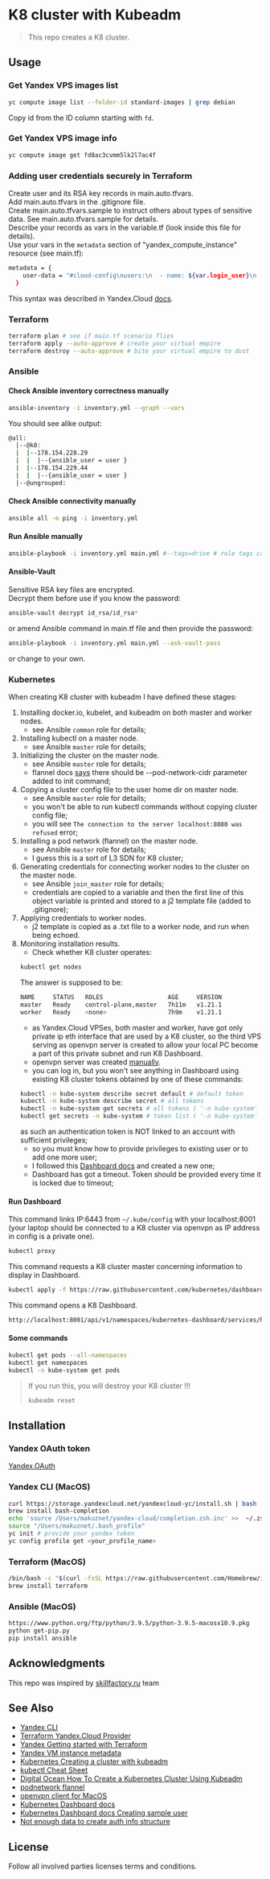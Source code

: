 

# K8 cluster with Kubeadm

> This repo creates a K8 cluster.    

## Usage 
### Get Yandex VPS images list
```bash
yc compute image list --folder-id standard-images | grep debian
```
Copy id from the ID column starting with `fd`.    

### Get Yandex VPS image info
```bash
yc compute image get fd8ac3cvmm5lk2l7ac4f
```
### Adding user credentials securely in Terraform
Create user and its RSA key records in main.auto.tfvars.  
Add main.auto.tfvars in the .gitignore file.  
Create main.auto.tfvars.sample to instruct others about types of sensitive data.
See main.auto.tfvars.sample for details.  
Describe your records as vars in the variable.tf (look inside this file for details).  
Use your vars in the `metadata` section of "yandex_compute_instance" resource (see main.tf):
```bash
metadata = {
    user-data = "#cloud-config\nusers:\n  - name: ${var.login_user}\n    groups: sudo\n    shell: /bin/bash\n    sudo: ['ALL=(ALL) NOPASSWD:ALL']\n    ssh-authorized-keys:\n      - ${var.my_ssh_key}"
  }
```   
This syntax was described in Yandex.Cloud [docs](https://cloud.yandex.com/en-ru/docs/compute/concepts/vm-metadata).    

### Terraform
```bash
terraform plan # see if main.tf scenario flies
terraform apply --auto-approve # create your virtual empire
terraform destroy --auto-approve # bite your virtual empire to dust
```
### Ansible
#### Check Ansible inventory correctness manually
```bash
ansible-inventory -i inventory.yml --graph --vars
```
You should see alike output:  
```bash
@all:
  |--@k8:
  |  |--178.154.228.29
  |  |  |--{ansible_user = user }
  |  |--178.154.229.44
  |  |  |--{ansible_user = user }
  |--@ungrouped:
```

#### Check Ansible connectivity manually
```bash
ansible all -m ping -i inventory.yml 
```
#### Run Ansible manually
```bash
ansible-playbook -i inventory.yml main.yml #--tags=drive # role tags can be used see main.yml.
```
#### Ansible-Vault
Sensitive RSA key files are encrypted.  
Decrypt them before use if you know the password:  
```bash
ansible-vault decrypt id_rsa/id_rsa*
```
or amend Ansible command in main.tf file and then provide the password:
```bash
ansible-playbook -i inventory.yml main.yml --ask-vault-pass
```
or change to your own.   

### Kubernetes 
When creating K8 cluster with kubeadm I have defined these stages:
1. Installing docker.io, kubelet, and kubeadm on both master and worker nodes.  
    - see Ansible `common` role for details;  
2. Installing kubectl on a master node.  
    - see Ansible `master` role for details;  
3. Initializing the cluster on the master node.  
    - see Ansible `master` role for details;  
    - flannel docs [says](https://github.com/flannel-io/flannel/blob/master/Documentation/kubernetes.md) there should be --pod-network-cidr parameter added to init command;  
4. Copying a cluster config file to the user home dir on master node.  
    - see Ansible `master` role for details;  
    - you won't be able to run kubectl commands without copying cluster config file;
    - you will see `The connection to the server localhost:8080 was refused` error;  
5. Installing a pod network (flannel) on the master node.
    - see Ansible `master` role for details;
    - I guess this is a sort of L3 SDN for K8 cluster;
6. Generating credentials for connecting worker nodes to the cluster on the master node.
    - see Ansible `join_master` role for details;
    - credentials are copied to a variable and then the first line of this object variable is printed and stored to a j2 template file (added to .gitignore);  
7. Applying credentials to worker nodes.
    - j2 template is copied as a .txt file to a worker node, and run when being echoed. 
8. Monitoring installation results.
    - Check whether K8 cluster operates:
    ```bash
    kubectl get nodes
    ```
    The answer is supposed to be:
    ```bash
    NAME     STATUS   ROLES                  AGE     VERSION
    master   Ready    control-plane,master   7h11m   v1.21.1
    worker   Ready    <none>                 7h9m    v1.21.1
    ```
    - as Yandex.Cloud VPSes, both master and worker, have got only private ip eth interface that are used by a K8 cluster, so the third VPS serving as openvpn server is created to allow your local PC become a part of this private subnet and run K8 Dashboard.
    - openvpn server was created [manually](https://cloud.yandex.ru/docs/solutions/routing/openvpn).   
    - you can log in, but you won't see anything in Dashboard using existing K8 cluster tokens obtained by one of these commands:
    ```bash
    kubectl -n kube-system describe secret default # default token
    kubectl -n kube-system describe secret # all tokens
    kubectl -n kube-system get secrets # all tokens ( '-n kube-system' at the beginning)
    kubectl get secrets -n kube-system # token list ( '-n kube-system' at the end)
    ```
    as such an authentication token is NOT linked to an account with sufficient privileges;  
    - so you must know how to provide privileges to existing user or to add one more user;
    - I followed this [Dashboard docs](https://github.com/kubernetes/dashboard/blob/master/docs/user/access-control/creating-sample-user.md) and created a new one;
    - Dashboard has got a timeout. Token should be provided every time it is locked due to timeout; 

#### Run Dashboard
This command links IP:6443 from `~/.kube/config` with your localhost:8001 (your laptop should be connected to a K8 cluster via openvpn as IP address in config is a private one).       
```bash
kubectl proxy
```
This command requests a K8 cluster master concerning information to display in Dashboard.  
```bash
kubectl apply -f https://raw.githubusercontent.com/kubernetes/dashboard/v2.0.0/aio/deploy/recommended.yaml
```
This command opens a K8 Dashboard.  
```bash
http://localhost:8001/api/v1/namespaces/kubernetes-dashboard/services/https:kubernetes-dashboard:/proxy/#/overview?namespace=default
```
#### Some commands
```bash
kubectl get pods --all-namespaces
kubectl get namespaces
kubectl -n kube-system get pods
```
> If you run this, you will destroy your K8 cluster !!!
> ```bash
> kubeadm reset
> ```

## Installation
### Yandex OAuth token
[Yandex.OAuth](https://oauth.yandex.com)

### Yandex CLI (MacOS)
```bash
curl https://storage.yandexcloud.net/yandexcloud-yc/install.sh | bash
brew install bash-completion
echo 'source /Users/makuznet/yandex-cloud/completion.zsh.inc' >>  ~/.zshrc
source "/Users/makuznet/.bash_profile"
yc init # provide your yandex token
yc config profile get <your_profile_name> 
```
### Terraform (MacOS)
```bash
/bin/bash -c "$(curl -fsSL https://raw.githubusercontent.com/Homebrew/install/HEAD/install.sh)"
brew install terraform
```
### Ansible (MacOS)
```bash
https://www.python.org/ftp/python/3.9.5/python-3.9.5-macosx10.9.pkg
python get-pip.py
pip install ansible
```

## Acknowledgments

This repo was inspired by [skillfactory.ru](https://skillfactory.ru/devops#syllabus) team

## See Also
- [Yandex CLI](https://cloud.yandex.com/en-ru/docs/cli/quickstart)
- [Terraform Yandex.Cloud Provider](https://registry.terraform.io/providers/yandex-cloud/yandex/latest/docs)
- [Yandex Getting started with Terraform](https://cloud.yandex.com/en-ru/docs/solutions/infrastructure-management/terraform-quickstart)
- [Yandex VM instance metadata](https://cloud.yandex.com/en-ru/docs/compute/concepts/vm-metadata)
- [Kubernetes Creating a cluster with kubeadm](https://kubernetes.io/docs/setup/production-environment/tools/kubeadm/create-cluster-kubeadm/)
- [kubectl Cheat Sheet](https://kubernetes.io/docs/reference/kubectl/cheatsheet/)
- [Digital Ocean How To Create a Kubernetes Cluster Using Kubeadm](https://www.digitalocean.com/community/tutorials/how-to-create-a-kubernetes-cluster-using-kubeadm-on-ubuntu-18-04)
- [podnetwork flannel](https://github.com/flannel-io/flannel#flannel)
- [openvpn client for MacOS](https://openvpn.net/vpn-server-resources/connecting-to-access-server-with-macos/)
- [Kubernetes Dashboard docs](https://github.com/kubernetes/dashboard/tree/master/docs)
- [Kubernetes Dashboard docs Creating sample user](https://github.com/kubernetes/dashboard/blob/master/docs/user/access-control/creating-sample-user.md)
- [Not enough data to create auth info structure](https://stackoverflow.com/questions/48228534/kubernetes-dashboard-access-using-config-file-not-enough-data-to-create-auth-inf)


## License
Follow all involved parties licenses terms and conditions.